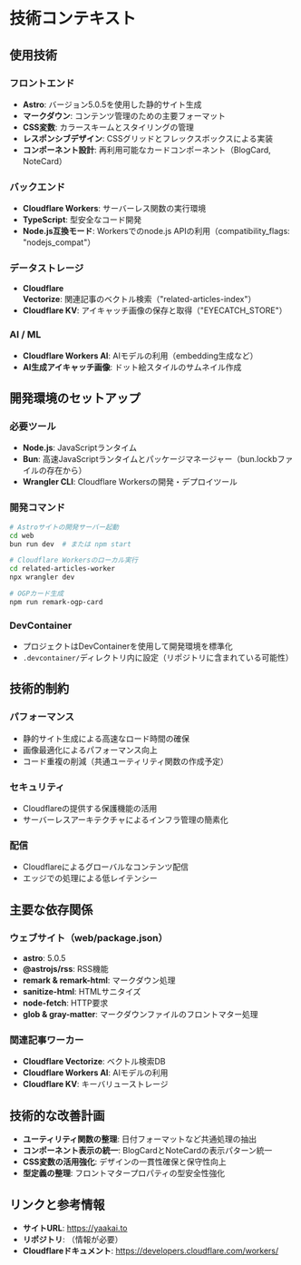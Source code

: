 # 技術コンテキスト

## 使用技術

### フロントエンド
- **Astro**: バージョン5.0.5を使用した静的サイト生成
- **マークダウン**: コンテンツ管理のための主要フォーマット
- **CSS変数**: カラースキームとスタイリングの管理
- **レスポンシブデザイン**: CSSグリッドとフレックスボックスによる実装
- **コンポーネント設計**: 再利用可能なカードコンポーネント（BlogCard, NoteCard）

### バックエンド
- **Cloudflare Workers**: サーバーレス関数の実行環境
- **TypeScript**: 型安全なコード開発
- **Node.js互換モード**: Workersでのnode.js APIの利用（compatibility_flags: "nodejs_compat"）

### データストレージ
- **Cloudflare Vectorize**: 関連記事のベクトル検索（"related-articles-index"）
- **Cloudflare KV**: アイキャッチ画像の保存と取得（"EYECATCH_STORE"）

### AI / ML
- **Cloudflare Workers AI**: AIモデルの利用（embedding生成など）
- **AI生成アイキャッチ画像**: ドット絵スタイルのサムネイル作成

## 開発環境のセットアップ

### 必要ツール
- **Node.js**: JavaScriptランタイム
- **Bun**: 高速JavaScriptランタイムとパッケージマネージャー（bun.lockbファイルの存在から）
- **Wrangler CLI**: Cloudflare Workersの開発・デプロイツール

### 開発コマンド
```bash
# Astroサイトの開発サーバー起動
cd web
bun run dev  # または npm start

# Cloudflare Workersのローカル実行
cd related-articles-worker
npx wrangler dev

# OGPカード生成
npm run remark-ogp-card
```

### DevContainer
- プロジェクトはDevContainerを使用して開発環境を標準化
- `.devcontainer/`ディレクトリ内に設定（リポジトリに含まれている可能性）

## 技術的制約

### パフォーマンス
- 静的サイト生成による高速なロード時間の確保
- 画像最適化によるパフォーマンス向上
- コード重複の削減（共通ユーティリティ関数の作成予定）

### セキュリティ
- Cloudflareの提供する保護機能の活用
- サーバーレスアーキテクチャによるインフラ管理の簡素化

### 配信
- Cloudflareによるグローバルなコンテンツ配信
- エッジでの処理による低レイテンシー

## 主要な依存関係

### ウェブサイト（web/package.json）
- **astro**: 5.0.5
- **@astrojs/rss**: RSS機能
- **remark & remark-html**: マークダウン処理
- **sanitize-html**: HTMLサニタイズ
- **node-fetch**: HTTP要求
- **glob & gray-matter**: マークダウンファイルのフロントマター処理

### 関連記事ワーカー
- **Cloudflare Vectorize**: ベクトル検索DB
- **Cloudflare Workers AI**: AIモデルの利用
- **Cloudflare KV**: キーバリューストレージ

## 技術的な改善計画
- **ユーティリティ関数の整理**: 日付フォーマットなど共通処理の抽出
- **コンポーネント表示の統一**: BlogCardとNoteCardの表示パターン統一
- **CSS変数の活用強化**: デザインの一貫性確保と保守性向上
- **型定義の整理**: フロントマタープロパティの型安全性強化

## リンクと参考情報
- **サイトURL**: https://yaakai.to
- **リポジトリ**: （情報が必要）
- **Cloudflareドキュメント**: https://developers.cloudflare.com/workers/
